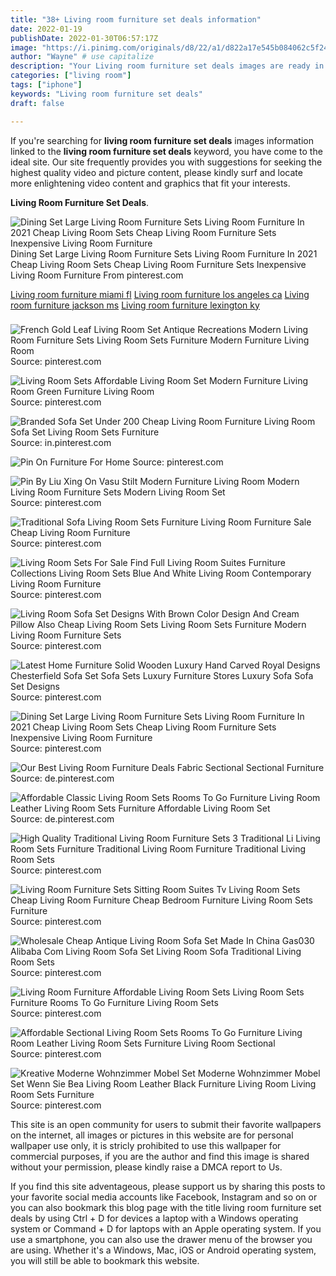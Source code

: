 ```yaml
---
title: "38+ Living room furniture set deals information"
date: 2022-01-19
publishDate: 2022-01-30T06:57:17Z
image: "https://i.pinimg.com/originals/d8/22/a1/d822a17e545b084062c5f2458d63a184.jpg"
author: "Wayne" # use capitalize
description: "Your Living room furniture set deals images are ready in this website. Living room furniture set deals are a topic that is being searched for and liked by netizens now. You can Download the Living room furniture set deals files here. Get all royalty-free photos."
categories: ["living room"]
tags: ["iphone"]
keywords: "Living room furniture set deals"
draft: false

---
```


If you're searching for **living room furniture set deals** images information linked to the **living room furniture set deals** keyword, you have come to the ideal  site.  Our site frequently  provides you with  suggestions  for seeking  the highest  quality video and picture  content, please kindly surf and locate more enlightening video content and graphics  that fit your interests.

**Living Room Furniture Set Deals**. 

![Dining Set Large Living Room Furniture Sets Living Room Furniture In 2021 Cheap Living Room Sets Cheap Living Room Furniture Sets Inexpensive Living Room Furniture](https://i.pinimg.com/736x/22/c8/6d/22c86d89c2607ceb8401db462cae5290.jpg "Dining Set Large Living Room Furniture Sets Living Room Furniture In 2021 Cheap Living Room Sets Cheap Living Room Furniture Sets Inexpensive Living Room Furniture")
Dining Set Large Living Room Furniture Sets Living Room Furniture In 2021 Cheap Living Room Sets Cheap Living Room Furniture Sets Inexpensive Living Room Furniture From pinterest.com

[Living room furniture miami fl](/living-room-furniture-miami-fl/)
[Living room furniture los angeles ca](/living-room-furniture-los-angeles-ca/)
[Living room furniture jackson ms](/living-room-furniture-jackson-ms/)
[Living room furniture lexington ky](/living-room-furniture-lexington-ky/)



### 

 


![French Gold Leaf Living Room Set Antique Recreations Modern Living Room Furniture Sets Living Room Sets Furniture Modern Furniture Living Room](https://i.pinimg.com/originals/39/af/d4/39afd4229df7791a07cf2e8a8fa4c4d8.jpg "French Gold Leaf Living Room Set Antique Recreations Modern Living Room Furniture Sets Living Room Sets Furniture Modern Furniture Living Room")
Source: pinterest.com

 

![Living Room Sets Affordable Living Room Set Modern Furniture Living Room Green Furniture Living Room](https://i.pinimg.com/originals/d5/0b/81/d50b8160433ef373dbf06e97d5e8aa63.jpg "Living Room Sets Affordable Living Room Set Modern Furniture Living Room Green Furniture Living Room")
Source: pinterest.com

 

![Branded Sofa Set Under 200 Cheap Living Room Furniture Living Room Sofa Set Living Room Sets Furniture](https://i.pinimg.com/originals/7b/2d/bd/7b2dbdf95e4844d6c895f6c6df09d4b0.jpg "Branded Sofa Set Under 200 Cheap Living Room Furniture Living Room Sofa Set Living Room Sets Furniture")
Source: in.pinterest.com

 

![Pin On Furniture For Home](https://i.pinimg.com/736x/cb/28/6b/cb286b909af8cbb8cdf16de2c808afb6.jpg "Pin On Furniture For Home")
Source: pinterest.com

 

![Pin By Liu Xing On Vasu Stilt Modern Furniture Living Room Modern Living Room Furniture Sets Modern Living Room Set](https://i.pinimg.com/originals/31/18/9d/31189df009fc98a3dfe1beb7c12b8ecd.jpg "Pin By Liu Xing On Vasu Stilt Modern Furniture Living Room Modern Living Room Furniture Sets Modern Living Room Set")
Source: pinterest.com

 

![Traditional Sofa Living Room Sets Furniture Living Room Furniture Sale Cheap Living Room Furniture](https://i.pinimg.com/originals/75/3f/15/753f1543552c33c1cee821fa9c251d08.jpg "Traditional Sofa Living Room Sets Furniture Living Room Furniture Sale Cheap Living Room Furniture")
Source: pinterest.com

 

![Living Room Sets For Sale Find Full Living Room Suites Furniture Collections Living Room Sets Blue And White Living Room Contemporary Living Room Furniture](https://i.pinimg.com/originals/82/fd/e4/82fde410eb1165dd1e6a4ce7328e8bce.jpg "Living Room Sets For Sale Find Full Living Room Suites Furniture Collections Living Room Sets Blue And White Living Room Contemporary Living Room Furniture")
Source: pinterest.com

 

![Living Room Sofa Set Designs With Brown Color Design And Cream Pillow Also Cheap Living Room Sets Living Room Sets Furniture Modern Living Room Furniture Sets](https://i.pinimg.com/originals/bd/fa/cf/bdfacf739366a50942a397e08a607fa8.jpg "Living Room Sofa Set Designs With Brown Color Design And Cream Pillow Also Cheap Living Room Sets Living Room Sets Furniture Modern Living Room Furniture Sets")
Source: pinterest.com

 

![Latest Home Furniture Solid Wooden Luxury Hand Carved Royal Designs Chesterfield Sofa Set Sofa Sets Luxury Furniture Stores Luxury Sofa Sofa Set Designs](https://i.pinimg.com/originals/dc/f4/71/dcf471c3d6c0d5658209bbc5ec04451f.jpg "Latest Home Furniture Solid Wooden Luxury Hand Carved Royal Designs Chesterfield Sofa Set Sofa Sets Luxury Furniture Stores Luxury Sofa Sofa Set Designs")
Source: pinterest.com

 

![Dining Set Large Living Room Furniture Sets Living Room Furniture In 2021 Cheap Living Room Sets Cheap Living Room Furniture Sets Inexpensive Living Room Furniture](https://i.pinimg.com/736x/22/c8/6d/22c86d89c2607ceb8401db462cae5290.jpg "Dining Set Large Living Room Furniture Sets Living Room Furniture In 2021 Cheap Living Room Sets Cheap Living Room Furniture Sets Inexpensive Living Room Furniture")
Source: pinterest.com

 

![Our Best Living Room Furniture Deals Fabric Sectional Sectional Furniture](https://i.pinimg.com/originals/7f/d7/c3/7fd7c3c31224c71fe8f3e090d63ea835.jpg "Our Best Living Room Furniture Deals Fabric Sectional Sectional Furniture")
Source: de.pinterest.com

 

![Affordable Classic Living Room Sets Rooms To Go Furniture Living Room Leather Living Room Sets Furniture Affordable Living Room Set](https://i.pinimg.com/originals/c3/1f/e1/c31fe11bcd80090f1995de8e1d58e3a0.jpg "Affordable Classic Living Room Sets Rooms To Go Furniture Living Room Leather Living Room Sets Furniture Affordable Living Room Set")
Source: de.pinterest.com

 

![High Quality Traditional Living Room Furniture Sets 3 Traditional Li Living Room Sets Furniture Traditional Living Room Furniture Traditional Living Room Sets](https://i.pinimg.com/originals/a4/bb/b3/a4bbb366a2f1add19a5b426b1b411429.jpg "High Quality Traditional Living Room Furniture Sets 3 Traditional Li Living Room Sets Furniture Traditional Living Room Furniture Traditional Living Room Sets")
Source: pinterest.com

 

![Living Room Furniture Sets Sitting Room Suites Tv Living Room Sets Cheap Living Room Furniture Cheap Bedroom Furniture Living Room Sets Furniture](https://i.pinimg.com/736x/b5/19/21/b51921c74b5aec4d76556550cb84c6e0.jpg "Living Room Furniture Sets Sitting Room Suites Tv Living Room Sets Cheap Living Room Furniture Cheap Bedroom Furniture Living Room Sets Furniture")
Source: pinterest.com

 

![Wholesale Cheap Antique Living Room Sofa Set Made In China Gas030 Alibaba Com Living Room Sofa Set Living Room Sofa Traditional Living Room Sets](https://i.pinimg.com/originals/69/f6/0e/69f60edc27cf7140cab182a09b373165.jpg "Wholesale Cheap Antique Living Room Sofa Set Made In China Gas030 Alibaba Com Living Room Sofa Set Living Room Sofa Traditional Living Room Sets")
Source: pinterest.com

 

![Living Room Furniture Affordable Living Room Sets Living Room Sets Furniture Rooms To Go Furniture Living Room Sets](https://i.pinimg.com/originals/c4/dc/98/c4dc98ad94339d9633f2410b995608c4.jpg "Living Room Furniture Affordable Living Room Sets Living Room Sets Furniture Rooms To Go Furniture Living Room Sets")
Source: pinterest.com

 

![Affordable Sectional Living Room Sets Rooms To Go Furniture Living Room Leather Living Room Sets Furniture Living Room Sectional](https://i.pinimg.com/originals/4e/70/71/4e7071cd53686c7302477b9bfc0dc2b6.jpg "Affordable Sectional Living Room Sets Rooms To Go Furniture Living Room Leather Living Room Sets Furniture Living Room Sectional")
Source: pinterest.com

 

![Kreative Moderne Wohnzimmer Mobel Set Moderne Wohnzimmer Mobel Set Wenn Sie Bea Living Room Leather Black Furniture Living Room Living Room Sets Furniture](https://i.pinimg.com/originals/d8/22/a1/d822a17e545b084062c5f2458d63a184.jpg "Kreative Moderne Wohnzimmer Mobel Set Moderne Wohnzimmer Mobel Set Wenn Sie Bea Living Room Leather Black Furniture Living Room Living Room Sets Furniture")
Source: pinterest.com

 

This site is an open community for users to submit their favorite wallpapers on the internet, all images or pictures in this website are for personal wallpaper use only, it is stricly prohibited to use this wallpaper for commercial purposes, if you are the author and find this image is shared without your permission, please kindly raise a DMCA report to Us.

If you find this site adventageous, please support us by sharing this posts to your favorite social media accounts like Facebook, Instagram and so on or you can also bookmark this blog page with the title living room furniture set deals by using Ctrl + D for devices a laptop with a Windows operating system or Command + D for laptops with an Apple operating system. If you use a smartphone, you can also use the drawer menu of the browser you are using. Whether it's a Windows, Mac, iOS or Android operating system, you will still be able to bookmark this website.
